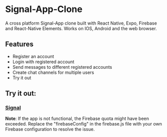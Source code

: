 <h1>Signal-App-Clone</h1>

A cross platform Signal-App clone built with React Native, Expo, Firebase and React-Native Elements. Works on IOS, Android and the web browser.

<h2>Features</h2>
<ul>
    <li>Register an account</li>
    <li>Login with registered account</li>
    <li>Send messages to different registered accounts</li>
    <li>Create chat channels for multiple users</li>
    <li>Try it out</li>
</ul>

<h2>Try it out:</h2> <a href="https://signal-clone-yt-bui.web.app"><h3>Signal</h3> </a>

**Note**: If the app is not functional, the Firebase quota might have been exceeded. Replace the "firebaseConfig" in the firebase.js file with your own Firebase configuration to resolve the issue.